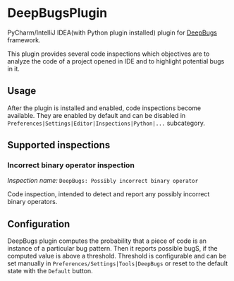 # DeepBugsPlugin

PyCharm/IntelliJ IDEA(with Python plugin installed) plugin for [DeepBugs](https://github.com/ml-in-programming/DeepBugs) framework.

This plugin provides several code inspections which objectives are to analyze the code of a project opened in IDE and to highlight potential bugs in it.

## Usage
After the plugin is installed and enabled, code inspections become available.
They are enabled by default and can be disabled in `Preferences|Settings|Editor|Inspections|Python|...` subcategory.

## Supported inspections
### Incorrect binary operator inspection
_Inspection_ _name:_ `DeepBugs: Possibly incorrect binary operator`

Code inspection, intended to detect and report any possibly incorrect binary operators.

## Configuration
DeepBugs plugin computes the probability that a piece of code is an instance of a particular bug pattern. Then it reports possible bugS, if the computed value is above a threshold. Threshold is configurable and can be set manually in `Preferences/Settings|Tools|DeepBugs` or reset to the default state with the `Default` button.
